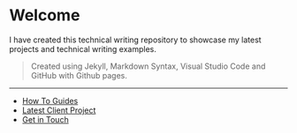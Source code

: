 # Welcome

I have created this technical writing repository to showcase my latest projects and technical writing examples.

> Created using Jekyll, Markdown Syntax, Visual Studio Code and GitHub with Github pages.

________________________________________________

- [How To Guides](how-to-guides.md)  
- [Latest Client Project](https://docs.comotion.us/Comotion%20Dash/Overview.html)
- [Get in Touch](https://lemanjamears.com/contact-connect-with-me)
